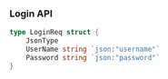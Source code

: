 
### Login API



```go
type LoginReq struct {
	JsonType
	UserName string `json:"username"`
	Password string `json:"password"`
}
```
